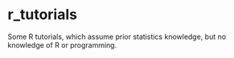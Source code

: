 <!-- #region -->
# r_tutorials
Some R tutorials, which assume prior statistics knowledge, but no knowledge of R or programming.
